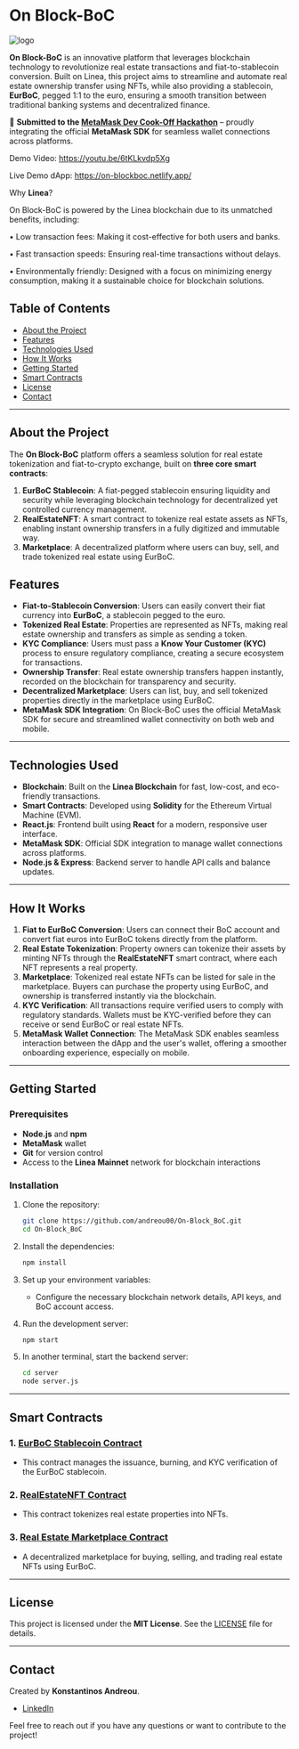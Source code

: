 # On Block-BoC
![logo](https://github.com/user-attachments/assets/4179dc1c-1de5-4ed9-9356-fd03d61eeb35)

**On Block-BoC** is an innovative platform that leverages blockchain technology to revolutionize real estate transactions and fiat-to-stablecoin conversion. Built on Linea, this project aims to streamline and automate real estate ownership transfer using NFTs, while also providing a stablecoin, **EurBoC**, pegged 1:1 to the euro, ensuring a smooth transition between traditional banking systems and decentralized finance.

📌 **Submitted to the [MetaMask Dev Cook-Off Hackathon](https://www.hackquest.io/hackathons/MetaMask-Dev-Cook-Off-Feb-March)** – proudly integrating the official **MetaMask SDK** for seamless wallet connections across platforms.

Demo Video: https://youtu.be/6tKLkvdp5Xg

Live Demo dApp: https://on-blockboc.netlify.app/

Why **Linea**?

On Block-BoC is powered by the Linea blockchain due to its unmatched benefits, including:

 • Low transaction fees: Making it cost-effective for both users and banks.
 
 • Fast transaction speeds: Ensuring real-time transactions without delays.
 
 • Environmentally friendly: Designed with a focus on minimizing energy consumption, making it a sustainable choice for blockchain solutions.

## Table of Contents
- [About the Project](#about-the-project)
- [Features](#features)
- [Technologies Used](#technologies-used)
- [How It Works](#how-it-works)
- [Getting Started](#getting-started)
- [Smart Contracts](#smart-contracts)
- [License](#license)
- [Contact](#contact)

---

## About the Project

The **On Block-BoC** platform offers a seamless solution for real estate tokenization and fiat-to-crypto exchange, built on **three core smart contracts**:
1. **EurBoC Stablecoin**: A fiat-pegged stablecoin ensuring liquidity and security while leveraging blockchain technology for decentralized yet controlled currency management.
2. **RealEstateNFT**: A smart contract to tokenize real estate assets as NFTs, enabling instant ownership transfers in a fully digitized and immutable way.
3. **Marketplace**: A decentralized platform where users can buy, sell, and trade tokenized real estate using EurBoC.

## Features
- **Fiat-to-Stablecoin Conversion**: Users can easily convert their fiat currency into **EurBoC**, a stablecoin pegged to the euro.
- **Tokenized Real Estate**: Properties are represented as NFTs, making real estate ownership and transfers as simple as sending a token.
- **KYC Compliance**: Users must pass a **Know Your Customer (KYC)** process to ensure regulatory compliance, creating a secure ecosystem for transactions.
- **Ownership Transfer**: Real estate ownership transfers happen instantly, recorded on the blockchain for transparency and security.
- **Decentralized Marketplace**: Users can list, buy, and sell tokenized properties directly in the marketplace using EurBoC.
- **MetaMask SDK Integration**: On Block-BoC uses the official MetaMask SDK for secure and streamlined wallet connectivity on both web and mobile.

---

## Technologies Used

- **Blockchain**: Built on the **Linea Blockchain** for fast, low-cost, and eco-friendly transactions.
- **Smart Contracts**: Developed using **Solidity** for the Ethereum Virtual Machine (EVM).
- **React.js**: Frontend built using **React** for a modern, responsive user interface.
- **MetaMask SDK**: Official SDK integration to manage wallet connections across platforms.
- **Node.js & Express**: Backend server to handle API calls and balance updates.

---

## How It Works

1. **Fiat to EurBoC Conversion**: Users can connect their BoC account and convert fiat euros into EurBoC tokens directly from the platform.
2. **Real Estate Tokenization**: Property owners can tokenize their assets by minting NFTs through the **RealEstateNFT** smart contract, where each NFT represents a real property.
3. **Marketplace**: Tokenized real estate NFTs can be listed for sale in the marketplace. Buyers can purchase the property using EurBoC, and ownership is transferred instantly via the blockchain.
4. **KYC Verification**: All transactions require verified users to comply with regulatory standards. Wallets must be KYC-verified before they can receive or send EurBoC or real estate NFTs.
5. **MetaMask Wallet Connection**: The MetaMask SDK enables seamless interaction between the dApp and the user's wallet, offering a smoother onboarding experience, especially on mobile.

---

## Getting Started

### Prerequisites
- **Node.js** and **npm**
- **MetaMask** wallet
- **Git** for version control
- Access to the **Linea Mainnet** network for blockchain interactions

### Installation
1. Clone the repository:
    ```bash
    git clone https://github.com/andreou00/On-Block_BoC.git
    cd On-Block_BoC
    ```

2. Install the dependencies:
    ```bash
    npm install
    ```

3. Set up your environment variables:
   - Configure the necessary blockchain network details, API keys, and BoC account access.

4. Run the development server:
    ```bash
    npm start
    ```

5. In another terminal, start the backend server:
    ```bash
    cd server
    node server.js
    ```

---

## Smart Contracts

### 1. [**EurBoC Stablecoin Contract**](https://lineascan.build/address/0xd4aaf6db249bfea8be5b34fd719029df56e279a8#code)
- This contract manages the issuance, burning, and KYC verification of the EurBoC stablecoin.

### 2. [**RealEstateNFT Contract**](https://lineascan.build/address/0x599f2b7407d4976fb25358e9d79a639ea251c2ad#code)
- This contract tokenizes real estate properties into NFTs.

### 3. [**Real Estate Marketplace Contract**](https://lineascan.build/address/0x3dCaF589421F5Dc08cE20C6Dce95F9337530CFCF)
- A decentralized marketplace for buying, selling, and trading real estate NFTs using EurBoC.

---

## License
This project is licensed under the **MIT License**. See the [LICENSE](LICENSE) file for details.

---

## Contact
Created by **Konstantinos Andreou**. 

- [LinkedIn](https://www.linkedin.com/in/andreou00/)

Feel free to reach out if you have any questions or want to contribute to the project!
